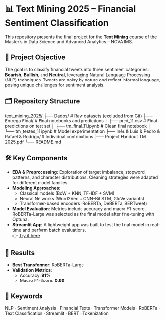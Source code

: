 # 📊 Text Mining 2025 – Financial Sentiment Classification

This repository presents the final project for the **Text Mining** course of the Master’s in Data Science and Advanced Analytics – NOVA IMS.

## 🧠 Project Objective

The goal is to classify financial tweets into three sentiment categories: **Bearish**, **Bullish**, and **Neutral**, leveraging Natural Language Processing (NLP) techniques. Tweets are noisy by nature and reflect informal language, posing unique challenges for sentiment analysis.

## 🗂️ Repository Structure

text_mining_2025/
├── Dados/ # Raw datasets (excluded from Git)
├── Entrega Final/ # Final notebooks and predictions
│ ├── pred_11.csv # Final predictions on test set
│ ├── tm_final_11.ipynb # Clean final notebook
│ └── tm_testes_11.ipynb # Model experimentation
├── Inês & Luis & Pedro & Rafael & Rodrigo/ # Individual contributions
├── Project Handout TM 2025.pdf
└── README.md


## 🛠️ Key Components

- **EDA & Preprocessing**: Exploration of target imbalance, stopword patterns, and character distributions. Cleaning strategies were adapted for different model families.
- **Modeling Approaches**:
  - Classical models (BoW + KNN, TF-IDF + SVM)
  - Neural Networks (Word2Vec + CNN-BiLSTM, GloVe variants)
  - Transformer-based encoders (RoBERTa, DeBERTa, BERTweet)
- **Model Evaluation**: Metrics include accuracy and macro F1-score. RoBERTa-Large was selected as the final model after fine-tuning with Optuna.
- **Streamlit App**: A lightweight app was built to test the final model in real-time and perform batch evaluations.  
  👉 [Try it here](https://textminingproject.streamlit.app/)

## 🚀 Results

- **Best Transformer**: RoBERTa-Large
- **Validation Metrics**:  
  - Accuracy: **91%**  
  - Macro F1-Score: **0.89**

## 🔑 Keywords

NLP · Sentiment Analysis · Financial Texts · Transformer Models · RoBERTa · Text Classification · Streamlit · BERT · Tokenization
